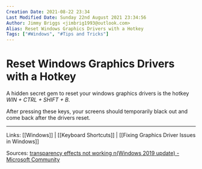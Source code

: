 ```yaml
---
Creation Date: 2021-08-22 23:34
Last Modified Date: Sunday 22nd August 2021 23:34:56
Author: Jimmy Briggs <jimbrig1993@outlook.com>
Alias: Reset Windows Graphics Drivers with a Hotkey
Tags: ["#Windows", "#Tips and Tricks"]
---
```


# Reset Windows Graphics Drivers with a Hotkey

A hidden secret gem to reset your windows graphics drivers is the hotkey *WIN + CTRL + SHIFT + B*.

After pressing these keys, your screens should temporarily black out and come back after the drivers reset.

***

Links: [[Windows]] | [[Keyboard Shortcuts]] | [[Fixing Graphics Driver Issues in Windows]]

Sources: [transparency effects not working n(Windows 2019 update) - Microsoft Community](https://answers.microsoft.com/en-us/windows/forum/all/transparency-effects-not-working-nwindows-2019/85eae111-5dff-48fe-ac29-4a0d26eeb3bc)

